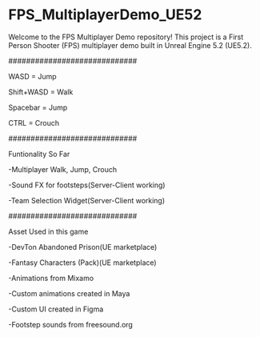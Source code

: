 # FPS_MultiplayerDemo_UE52
Welcome to the FPS Multiplayer Demo repository! This project is a First Person Shooter (FPS) multiplayer demo built in Unreal Engine 5.2 (UE5.2).

#############################

WASD = Jump

Shift+WASD = Walk

Spacebar = Jump

CTRL = Crouch



#############################

Funtionality So Far

  -Multiplayer Walk, Jump, Crouch
  
  -Sound FX for footsteps(Server-Client working)

  -Team Selection Widget(Server-Client working)



#############################

Asset Used in this game

-DevTon Abandoned Prison(UE marketplace)

-Fantasy Characters (Pack)(UE marketplace)

-Animations from Mixamo

-Custom animations created in Maya

-Custom UI created in Figma

-Footstep sounds from freesound.org
